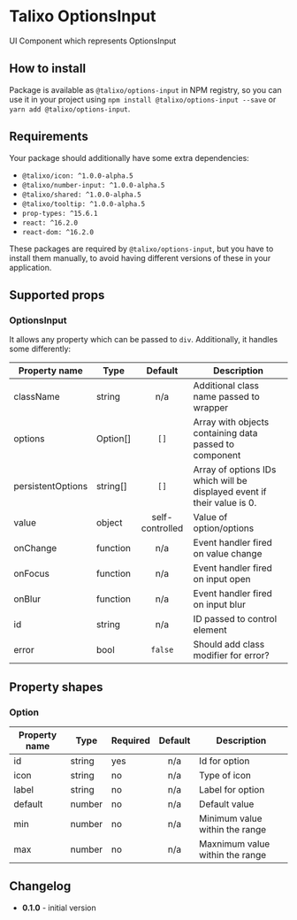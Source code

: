# Talixo OptionsInput

UI Component which represents OptionsInput

## How to install

Package is available as `@talixo/options-input` in NPM registry, so you can use it in your project
using `npm install @talixo/options-input --save` or `yarn add @talixo/options-input`.

## Requirements

Your package should additionally have some extra dependencies:

- `@talixo/icon: ^1.0.0-alpha.5`
- `@talixo/number-input: ^1.0.0-alpha.5`
- `@talixo/shared: ^1.0.0-alpha.5`
- `@talixo/tooltip: ^1.0.0-alpha.5`
- `prop-types: ^15.6.1`
- `react: ^16.2.0`
- `react-dom: ^16.2.0`

These packages are required by `@talixo/options-input`, but you have to install them manually,
to avoid having different versions of these in your application.

## Supported props

### OptionsInput

It allows any property which can be passed to `div`. Additionally, it handles some differently:

Property name     | Type      | Default         | Description
------------------|-----------|:---------------:|--------------------------------
className         | string    | n/a             | Additional class name passed to wrapper
options           | Option[]  | `[]`            | Array with objects containing data passed to component
persistentOptions | string[]  | `[]`            | Array of options IDs which will be displayed event if their value is 0.
value             | object    | self-controlled | Value of option/options
onChange          | function  | n/a             | Event handler fired on value change
onFocus           | function  | n/a             | Event handler fired on input open
onBlur            | function  | n/a             | Event handler fired on input blur
id                | string    | n/a             | ID passed to control element
error             | bool      | `false`         | Should add class modifier for error?

## Property shapes

### Option

Property name | Type      | Required | Default | Description                    
--------------|-----------|----------|:-------:|--------------------------------
id            | string    | yes      | n/a     | Id for option
icon          | string    | no       | n/a     | Type of icon
label         | string    | no       | n/a     | Label for option
default       | number    | no       | n/a     | Default value
min           | number    | no       | n/a     | Minimum value within the range
max           | number    | no       | n/a     | Maxnimum value within the range

## Changelog

- **0.1.0** - initial version
